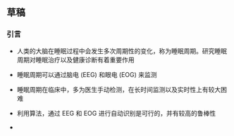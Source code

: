 ## 草稿

### 引言

- 人类的大脑在睡眠过程中会发生多次周期性的变化，称为睡眠周期。研究睡眠周期对睡眠治疗以及健康诊断有着重要作用

  [^1]: This is of fundamental importance in sleep medicine, because the sleep patterns combined with other variables provide the basis for diagnosing many sleep related disorders.

- 睡眠周期可以通过脑电 (EEG) 和眼电 (EOG) 来监测

- 睡眠周期在临床中，多为医生手动检测，在长时间监测以及实时性上有较大困难

  [^2]: The classification into stages is done manually. This is a difficult and time-consuming process, in which expert clinicians inspect and segment the typically 8–24 hours long multi-channel signals.

- 利用算法，通过 EEG 和 EOG 进行自动识别是可行的，并有较高的鲁棒性

  [^3]: Algorithmic sleep staging aims at automating this process. Recent work shows that such systems can be highly robust and may play an important role in developing novel biomarkers for sleep disorders and other

- 
